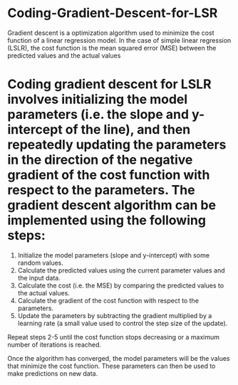 # Coding-Gradient-Descent-for-LSR
Gradient descent is a optimization algorithm used to minimize the cost function of a linear regression model. In the case of simple linear regression (LSLR), the cost function is the mean squared error (MSE) between the predicted values and the actual values

# Coding gradient descent for LSLR involves initializing the model parameters (i.e. the slope and y-intercept of the line), and then repeatedly updating the parameters in the direction of the negative gradient of the cost function with respect to the parameters. The gradient descent algorithm can be implemented using the following steps:

1. Initialize the model parameters (slope and y-intercept) with some random values.
2. Calculate the predicted values using the current parameter values and the input data.
3. Calculate the cost (i.e. the MSE) by comparing the predicted values to the actual values.
4. Calculate the gradient of the cost function with respect to the parameters.
5. Update the parameters by subtracting the gradient multiplied by a learning rate (a small value used to control the step size of the update).

Repeat steps 2-5 until the cost function stops decreasing or a maximum number of iterations is reached.

Once the algorithm has converged, the model parameters will be the values that minimize the cost function. These parameters can then be used to make predictions on new data.
